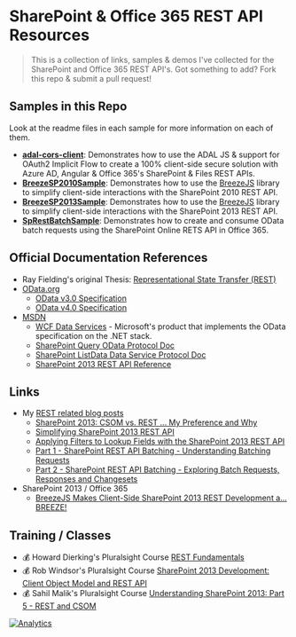 SharePoint & Office 365 REST API Resources
==========================================
> This is a collection of links, samples & demos I've collected for the SharePoint and Office 365 REST API's. Got something to add? Fork this repo & submit a pull request!

Samples in this Repo
--------------------
Look at the readme files in each sample for more information on each of them.

- **[adal-cors-client](adal-cors-client)**: Demonstrates how to use the ADAL JS & support for OAuth2 Implicit Flow to create a 100% client-side secure solution with Azure AD, Angular & Office 365's SharePoint & Files REST APIs.
- **[BreezeSP2010Sample](BreezeSP2010Sample)**: Demonstrates how to use the [BreezeJS](http://www.breezejs.com) library to simplify client-side interactions with the SharePoint 2010 REST API.
- **[BreezeSP2013Sample](BreezeSP2013Sample)**: Demonstrates how to use the [BreezeJS](http://www.breezejs.com) library to simplify client-side interactions with the SharePoint 2013 REST API.
- **[SpRestBatchSample](SpRestBatchSample)**: Demonstrates how to create and consume OData batch requests using the SharePoint Online RETS API in Office 365.

Official Documentation References
---------------------------------
- Ray Fielding's original Thesis: [Representational State Transfer (REST)](http://www.ics.uci.edu/~fielding/pubs/dissertation/rest_arch_style.htm)
- [OData.org](http://www.odata.org)
  + [OData v3.0 Specification](http://www.odata.org/documentation/odata-version-3-0/)
  + [OData v4.0 Specification](http://www.odata.org/documentation/odata-version-4-0/)
- [MSDN](http://msdn.microsoft.com)
  + [WCF Data Services](http://msdn.microsoft.com/en-us/data/odata.aspx) - Microsoft's product that implements the OData specification on the .NET stack.
  + [SharePoint Query OData Protocol Doc](http://msdn.microsoft.com/en-us/library/hh642209.aspx)
  + [SharePoint ListData Data Service Protocol Doc](http://msdn.microsoft.com/en-us/library/dd960495.aspx)
  + [SharePoint 2013 REST API Reference](http://msdn.microsoft.com/en-us/library/office/dn593591.aspx)

Links
-----
- My [REST related blog posts](http://www.andrewconnell.com/Search?q=REST)
  - [SharePoint 2013: CSOM vs. REST ... My Preference and Why](http://www.andrewconnell.com/blog/sharepoint-2013-csom-vs.-rest-...-my-preference-and-why)
  - [Simplifying SharePoint 2013 REST API](http://www.andrewconnell.com/blog/simplifying-sharepoint-2013-rest-api)
  - [Applying Filters to Lookup Fields with the SharePoint 2013 REST API](http://www.andrewconnell.com/blog/Applying-Filters-to-Lookup-Fields-with-the-SP2013-REST-API)
  - [Part 1 - SharePoint REST API Batching - Understanding Batching Requests](http://www.andrewconnell.com/blog/part-1-sharepoint-rest-api-batching-understanding-batching-requests)
  - [Part 2 - SharePoint REST API Batching - Exploring Batch Requests, Responses and Changesets](http://www.andrewconnell.com/blog/part-2-sharepoint-rest-api-batching-exploring-batch-requests-responses-and-changesets)
- SharePoint 2013 / Office 365
  - [BreezeJS Makes Client-Side SharePoint 2013 REST Development a... BREEZE!](http://www.andrewconnell.com/blog/breezejs-makes-client-side-sharepoint-2013-rest-development-a-breeze)

Training / Classes
------------------
- :moneybag: Howard Dierking's Pluralsight Course [REST Fundamentals](http://www.pluralsight.com/courses/rest-fundamentals)
- :moneybag: Rob Windsor's Pluralsight Course [SharePoint 2013 Development: Client Object Model and REST API](http://www.andrewconnell.com/blog/sharepoint-2013-csom-vs.-rest-...-my-preference-and-why)
- :moneybag: Sahil Malik's Pluralsight Course [Understanding SharePoint 2013: Part 5 - REST and CSOM](http://www.pluralsight.com/courses/understanding-sharepoint2013-rest-client-side-object-model)

[![Analytics](https://ga-beacon.appspot.com/UA-59891462-1/sp-0365-rest/readme)](https://github.com/igrigorik/ga-beacon)